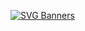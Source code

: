 [![SVG Banners](https://svg-banners.vercel.app/api?type=origin&text1=Hi%20there%20👋🏻&text2=💖%20I'm%20Aida&width=800&height=400)](https://github.com/Akshay090/svg-banners)


<!--
**AidaJ-Gutierrez/AidaJ-Gutierrez** is a ✨ _special_ ✨ repository because its `README.md` (this file) appears on your GitHub profile.

Here are some ideas to get you started:

- 🔭 I’m currently working on ...
- 🌱 I’m currently learning ...
- 👯 I’m looking to collaborate on ...
- 🤔 I’m looking for help with ...
- 💬 Ask me about ...
- 📫 How to reach me: ...
- 😄 Pronouns: ...
- ⚡ Fun fact: ...
-->
